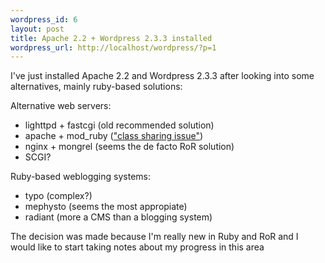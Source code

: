 ```yaml
--- 
wordpress_id: 6
layout: post
title: Apache 2.2 + Wordpress 2.3.3 installed
wordpress_url: http://localhost/wordpress/?p=1
---
```

I've just installed Apache 2.2 and Wordpress 2.3.3 after looking into some alternatives, mainly ruby-based solutions:

Alternative web servers:
<ul>
	<li>lighttpd + fastcgi (old recommended solution)</li>
	<li>apache + mod_ruby (<a href="http://www.rubyinside.com/no-true-mod_ruby-is-damaging-rubys-viability-on-the-web-693.html">"class sharing issue"</a>)</li>
	<li>nginx + mongrel (seems the de facto RoR solution)</li>
	<li>SCGI?</li>
</ul>
Ruby-based weblogging systems:
<ul>
	<li>typo (complex?)</li>
	<li>mephysto (seems the most appropiate)</li>
	<li>radiant (more a CMS than a blogging system)</li>
</ul>
The decision was made because I'm really new in Ruby and RoR and I would like to start taking notes about my progress in this area
